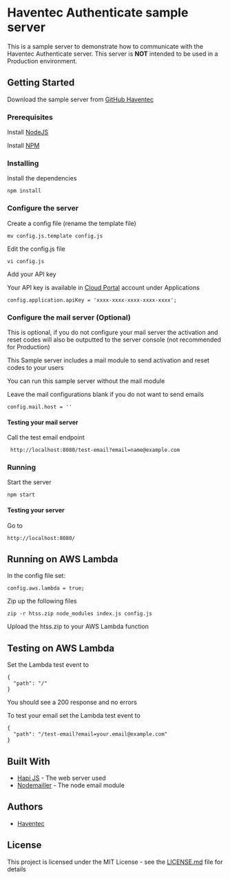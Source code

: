 # Haventec Authenticate sample server

This is a sample server to demonstrate how to communicate with the Haventec Authenticate server.
This server is **NOT** intended to be used in a Production environment.

## Getting Started

Download the sample server from [GitHub Haventec](https://github.com/Haventec/haventec-authenticate-sample-server)

### Prerequisites

Install [NodeJS](https://nodejs.org)

Install [NPM](https://www.npmjs.com) 

### Installing

Install the dependencies
```
npm install
```

### Configure the server

Create a config file (rename the template file)
```
mv config.js.template config.js
```

Edit the config.js file
```
vi config.js
```

Add your API key

Your API key is available in [Cloud Portal](https://cloudportal.haventec.com) account under Applications 
``` 
config.application.apiKey = 'xxxx-xxxx-xxxx-xxxx-xxxx';
```

### Configure the mail server (Optional)

This is optional, if you do not configure your mail server the activation and reset codes will also be outputted to the server console (not recommended for Production)
 
This Sample server includes a mail module to send activation and reset codes to your users

You can run this sample server without the mail module

Leave the mail configurations blank if you do not want to send emails
```
config.mail.host = ''
```

#### Testing your mail server

Call the test email endpoint
```
 http://localhost:8080/test-email?email=name@example.com
```

### Running

Start the server
```
npm start 
```

#### Testing your server

Go to
```
http://localhost:8080/
```


## Running on AWS Lambda

In the config file set:

```
config.aws.lambda = true;
```

Zip up the following files

```
zip -r htss.zip node_modules index.js config.js
```

Upload the htss.zip to your AWS Lambda function


## Testing on AWS Lambda

Set the Lambda test event to

```
{
  "path": "/"
}
```

You should see a 200 response and no errors

To test your email set the Lambda test event to
```
{
  "path": "/test-email?email=your.email@example.com"
}
```

## Built With

* [Hapi JS](https://hapijs.com/) - The web server used
* [Nodemailler](https://nodemailer.com/about/) - The node email module

## Authors

* [Haventec](http://www.haventec.com/)

## License

This project is licensed under the MIT License - see the [LICENSE.md](LICENSE.md) file for details